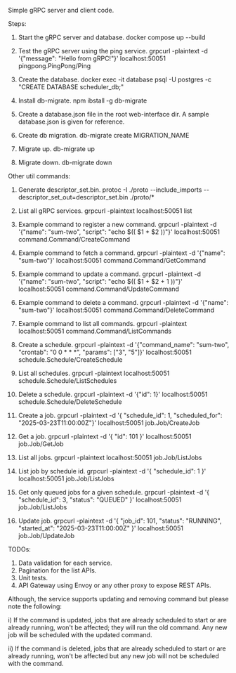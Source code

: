 Simple gRPC server and client code.

Steps:

1. Start the gRPC server and database.
   docker compose up --build

2. Test the gRPC server using the ping service.
   grpcurl -plaintext -d '{"message": "Hello from gRPC!"}' localhost:50051 pingpong.PingPong/Ping

3. Create the database.
   docker exec -it database psql -U postgres -c "CREATE DATABASE scheduler_db;"

4. Install db-migrate.
   npm ibstall -g db-migrate

5. Create a database.json file in the root web-interface dir.
   A sample database.json is given for reference.

6. Create db migration.
   db-migrate create MIGRATION_NAME

7. Migrate up.
   db-migrate up

8. Migrate down.
   db-migrate down

Other util commands:

1. Generate descriptor_set.bin.
   protoc -I ./proto --include_imports --descriptor_set_out=descriptor_set.bin ./proto/\*

2. List all gRPC services.
   grpcurl -plaintext localhost:50051 list

3. Example command to register a new command.
   grpcurl -plaintext -d '{"name": "sum-two", "script": "echo $(( $1 + $2 ))"}' localhost:50051 command.Command/CreateCommand

4. Example command to fetch a command.
   grpcurl -plaintext -d '{"name": "sum-two"}' localhost:50051 command.Command/GetCommand

5. Example command to update a command.
   grpcurl -plaintext -d '{"name": "sum-two", "script": "echo $(( $1 + $2 + 1 ))"}' localhost:50051 command.Command/UpdateCommand

6. Example command to delete a command.
   grpcurl -plaintext -d '{"name": "sum-two"}' localhost:50051 command.Command/DeleteCommand

7. Example command to list all commands.
   grpcurl -plaintext localhost:50051 command.Command/ListCommands

8. Create a schedule.
   grpcurl -plaintext -d '{"command_name": "sum-two", "crontab": "0 0 \* \* \*", "params": ["3", "5"]}' localhost:50051 schedule.Schedule/CreateSchedule

9. List all schedules.
   grpcurl -plaintext localhost:50051 schedule.Schedule/ListSchedules

10. Delete a schedule.
    grpcurl -plaintext -d '{"id": 1}' localhost:50051 schedule.Schedule/DeleteSchedule

11. Create a job.
    grpcurl -plaintext -d '{ "schedule_id": 1, "scheduled_for": "2025-03-23T11:00:00Z"}' localhost:50051 job.Job/CreateJob

12. Get a job.
    grpcurl -plaintext -d '{ "id": 101 }' localhost:50051 job.Job/GetJob

13. List all jobs.
    grpcurl -plaintext localhost:50051 job.Job/ListJobs

14. List job by schedule id.
    grpcurl -plaintext -d '{ "schedule_id": 1 }' localhost:50051 job.Job/ListJobs

15. Get only queued jobs for a given schedule.
    grpcurl -plaintext -d '{ "schedule_id": 3, "status": "QUEUED" }' localhost:50051 job.Job/ListJobs

16. Update job.
    grpcurl -plaintext -d '{ "job_id": 101, "status": "RUNNING", "started_at": "2025-03-23T11:00:00Z" }' localhost:50051 job.Job/UpdateJob

TODOs:

1. Data validation for each service.
2. Pagination for the list APIs.
3. Unit tests.
4. API Gateway using Envoy or any other proxy to expose REST APIs.

Although, the service supports updating and removing command
but please note the following:

i) If the command is updated, jobs that are already scheduled
to start or are already running, won't be affected; they will
run the old command. Any new job will be scheduled with the
updated command.

ii) If the command is deleted, jobs that are already scheduled
to start or are already running, won't be affected but any new
job will not be scheduled with the command.
